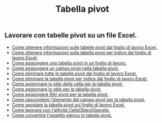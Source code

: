﻿---
title: Tabella pivot
second_title: Aspose.Cells Cloud Documen
type: docs
url: /it/pivottables/
aliases: [/working-with-pivot-tables/]
keywords: Working with pivot table on an Excel worksheet
description: Come fare in modo che le API REST cloud Aspose.Cells funzionino con la tabella pivot in un foglio di lavoro Excel. L'SDK supporta tipi di linguaggi di sviluppo. Includono Android, C#, Go, Java, NodeJS, Perl, PHP, Python, Ruby e swift
weight: 100
---
## Lavorare con tabelle pivot su un file Excel.

- [Come ottenere informazioni sulle tabelle pivot dal foglio di lavoro Excel.](/cells/it/pivot-tables/get-all/)
- [Come ottenere informazioni sulla tabella pivot per indice dal foglio di lavoro Excel.](/cells/it/pivot-tables/get/)
- [Come aggiungere una tabella pivot in un foglio di lavoro.](/cells/it/pivot-tables/add/)
- [Come aggiungere un campo pivot nella tabella pivot.](/cells/it/pivot-tables/add-pivot-field/)
- [Come eliminare tutte le tabelle pivot dal foglio di lavoro Excel.](/cells/it/pivot-tables/clear/)
- [Come eliminare la tabella pivot per indice dal foglio di lavoro Excel.](/cells/it/pivot-tables/delete/)
- [Come aggiornare lo stile della cella per la tabella pivot.](/cells/it/pivot-tables/format/)
- [Come aggiornare lo stile per la tabella pivot.](/cells/it/pivot-tables/format-all/)
- [Come aggiungere filtri pivot per la tabella pivot.](/cells/it/pivot-tables/add-filters/)
- [Come nascondere l'elemento del campo pivot per la tabella pivot.](/cells/it/pivot-tables/hide-pivot-field-item/)
- [Come spostare la tabella pivot sul foglio di lavoro Excel.](/cells/it/pivot-tables/move/)
- [Come lavorare con l'attività CellsObjectOperate.](/cells/it/working-with-pivot-table-using-cellsobjectoperate-task/)
- [Come convertire l'oggetto elenco in tabella pivot.](/cells/it/pivot-tables/convert-table-to-pivottable/)

